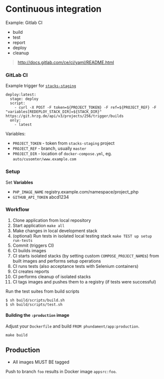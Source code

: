 Continuous integration
======================

Example: Gitlab CI

- build
- test
- report
- deploy
- cleanup

> http://docs.gitlab.com/ce/ci/yaml/README.html

### GitLab CI

Example trigger for [`stacks-staging`](https://git.hrzg.de/dangerzone/stacks-staging)

    deploy:latest:
      stage: deploy
      script:
        - curl -X POST -F token=${PROJECT_TOKEN} -F ref=${PROJECT_REF} -F "variables[REDEPLOY_STACK_DIR]=${STACK_DIR}"  https://git.hrzg.de/api/v3/projects/256/trigger/builds
      only:
        - latest

Variables:

- `PROJECT_TOKEN` - token from `stacks-staging` project
- `PROJECT_REF` - branch, usually `master`
- `PROJECT_DIR` - location of `docker-compose.yml`, eg. `auto/cusomter/www.example.com`

### Setup

Set **Variables**

- `PHP_IMAGE_NAME`	registry.example.com/namespace/project_php
- `GITHUB_API_TOKEN`	abcd1234

### Workflow

1. Clone application from local repository
2. Start application `make all`
3. Make changes in local development stack
4. (optional) Run tests in isolated local testing stack `make TEST up setup run-tests`
5. Commit (triggers CI)
6. CI builds images
7. CI starts isolated stacks (by setting custom `COMPOSE_PROJECT_NAME`s) from built images and performs setup operations
8. CI runs tests (also acceptance tests with Selenium containers)
9. CI creates reports
10. CI performs cleanup of isolated stacks
11. CI tags images and pushes them to a registry (if tests were successful)


Run the test suites from build scripts

    $ sh build/scripts/build.sh
    $ sh build/scripts/test.sh


#### Building the `:production` image

Adjust your `Dockerfile` and build `FROM phundament/app:production`.

    make build



Production
----------

- All images MUST BE tagged


Push to branch `foo` results in Docker image `appsrc:foo`.